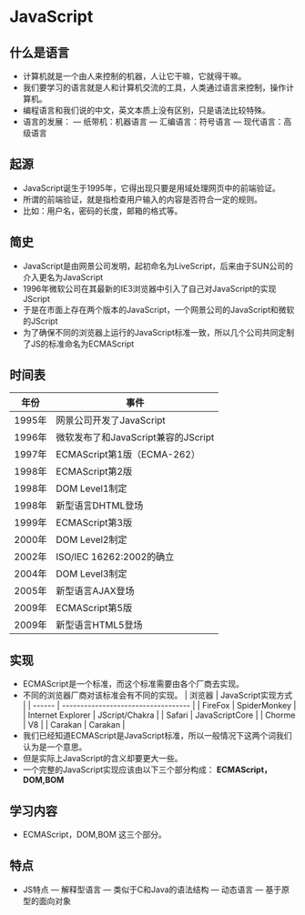 # JavaScript

## 什么是语言

- 计算机就是一个由人来控制的机器，人让它干嘛，它就得干嘛。
- 我们要学习的语言就是人和计算机交流的工具，人类通过语言来控制，操作计算机。
- 编程语言和我们说的中文，英文本质上没有区别，只是语法比较特殊。
- 语言的发展：
  — 纸带机：机器语言
  — 汇编语言：符号语言
  — 现代语言：高级语言

## 起源

- JavaScript诞生于1995年，它得出现只要是用域处理网页中的前端验证。
- 所谓的前端验证，就是指检查用户输入的内容是否符合一定的规则。
- 比如：用户名，密码的长度，邮箱的格式等。

## 简史

- JavaScript是由网景公司发明，起初命名为LiveScript，后来由于SUN公司的介入更名为JavaScript
- 1996年微软公司在其最新的IE3浏览器中引入了自己对JavaScript的实现JScript
- 于是在市面上存在两个版本的JavaScript，一个网景公司的JavaScript和微软的JScript
- 为了确保不同的浏览器上运行的JavaScript标准一致，所以几个公司共同定制了JS的标准命名为ECMAScript

## 时间表

| 年份   | 事件                                |
| ------ | ----------------------------------- |
| 1995年 | 网景公司开发了JavaScript            |
| 1996年 | 微软发布了和JavaScript兼容的JScript |
| 1997年 | ECMAScript第1版（ECMA-262） |
| 1998年 | ECMAScript第2版 |
| 1998年 | DOM Level1制定 |
| 1998年 | 新型语言DHTML登场 |
| 1999年 | ECMAScript第3版 |
| 2000年 | DOM Level2制定 |
| 2002年 | ISO/IEC 16262:2002的确立 |
| 2004年 | DOM Level3制定 |
| 2005年 | 新型语言AJAX登场 |
| 2009年 | ECMAScript第5版 |
| 2009年 | 新型语言HTML5登场 |

## 实现

- ECMAScript是一个标准，而这个标准需要由各个厂商去实现。
- 不同的浏览器厂商对该标准会有不同的实现。
    | 浏览器   | JavaScript实现方式                                |
    | ------ | ----------------------------------- |
    | FireFox | SpiderMonkey            |
    | Internet Explorer | JScript/Chakra |
    | Safari | JavaScriptCore |
    | Chorme | V8 |
    | Carakan | Carakan |
- 我们已经知道ECMAScript是JavaScript标准，所以一般情况下这两个词我们认为是一个意思。
- 但是实际上JavaScript的含义却要更大一些。
- 一个完整的JavaScript实现应该由以下三个部分构成：
  **ECMAScript，DOM,BOM**

## 学习内容

- ECMAScript，DOM,BOM 这三个部分。

## 特点

- JS特点
  — 解释型语言
  — 类似于C和Java的语法结构
  — 动态语言
  — 基于原型的面向对象

